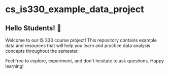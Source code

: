 # cs_is330_example_data_project

## Hello Students! 👋

Welcome to our IS 330 course project! This repository contains example data and resources that will help you learn and practice data analysis concepts throughout the semester.

Feel free to explore, experiment, and don't hesitate to ask questions. Happy learning!

